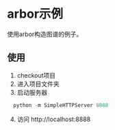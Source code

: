# arbor示例
  使用arbor构造图谱的例子。

## 使用
  1. checkout项目
  2. 进入项目文件夹
  3. 启动服务器
```python
  python -m SimpleHTTPServer 8888
```
  4. 访问 http://localhost:8888